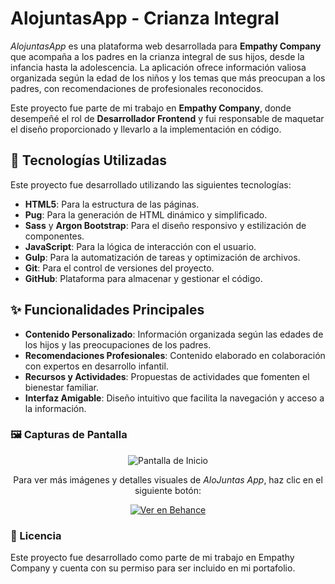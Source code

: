 # AlojuntasApp - Crianza Integral

_AlojuntasApp_ es una plataforma web desarrollada para **Empathy Company** que acompaña a los padres en la crianza integral de sus hijos, desde la infancia hasta la adolescencia. La aplicación ofrece información valiosa organizada según la edad de los niños y los temas que más preocupan a los padres, con recomendaciones de profesionales reconocidos.

Este proyecto fue parte de mi trabajo en **Empathy Company**, donde desempeñé el rol de **Desarrollador Frontend** y fui responsable de maquetar el diseño proporcionado y llevarlo a la implementación en código.

## 🚀 Tecnologías Utilizadas

Este proyecto fue desarrollado utilizando las siguientes tecnologías:

- **HTML5**: Para la estructura de las páginas.
- **Pug**: Para la generación de HTML dinámico y simplificado.
- **Sass** y **Argon Bootstrap**: Para el diseño responsivo y estilización de componentes.
- **JavaScript**: Para la lógica de interacción con el usuario.
- **Gulp**: Para la automatización de tareas y optimización de archivos.
- **Git**: Para el control de versiones del proyecto.
- **GitHub**: Plataforma para almacenar y gestionar el código.

## ✨ Funcionalidades Principales

- **Contenido Personalizado**: Información organizada según las edades de los hijos y las preocupaciones de los padres.
- **Recomendaciones Profesionales**: Contenido elaborado en colaboración con expertos en desarrollo infantil.
- **Recursos y Actividades**: Propuestas de actividades que fomenten el bienestar familiar.
- **Interfaz Amigable**: Diseño intuitivo que facilita la navegación y acceso a la información.

### 🖼️ Capturas de Pantalla

<div align="center">

![Pantalla de Inicio](https://i.imgur.com/WeFUxbd.png)

Para ver más imágenes y detalles visuales de _AloJuntas App_, haz clic en el siguiente botón:

[![Ver en Behance](https://img.shields.io/badge/Ver%20en%20Behance-00A0FF?style=for-the-badge&logo=behance&logoColor=white)](https://www.behance.net/gallery/208539235/Web-AloJuntas-App)

</div>

### 📄 Licencia
Este proyecto fue desarrollado como parte de mi trabajo en Empathy Company y cuenta con su permiso para ser incluido en mi portafolio.
